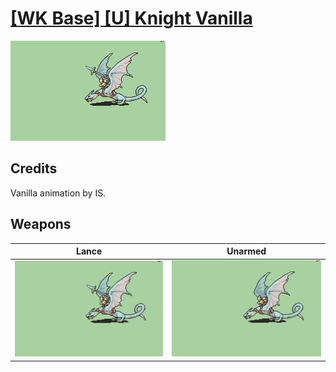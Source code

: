 # [\[WK Base\] \[U\] Knight Vanilla](./)

<img src="./2.%20Lance/Lance_000.png" alt="[WK Base] [U] Knight Vanilla standing" />

## Credits

Vanilla animation by IS.

## Weapons


|Lance |Unarmed |
|  :---: | :---: |
| <img alt="Lance animation" src="./2.%20Lance/Lance.gif" /> | <img alt="Unarmed animation" src="./8.%20Unarmed/Unarmed.gif" /> |
